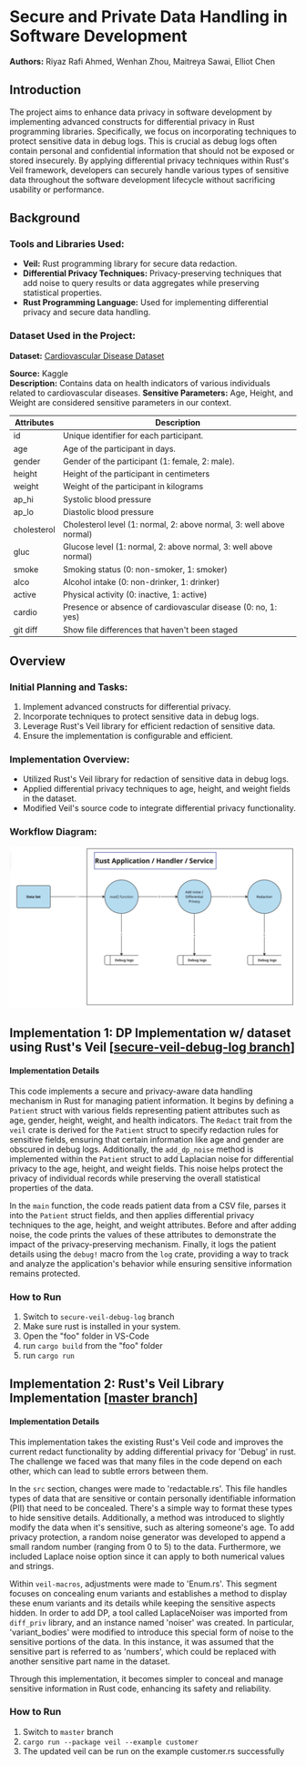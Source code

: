 # Secure and Private Data Handling in Software Development

**Authors:** Riyaz Rafi Ahmed, Wenhan Zhou, Maitreya Sawai, Elliot Chen

## Introduction

The project aims to enhance data privacy in software development by implementing advanced constructs for differential privacy in Rust programming libraries. Specifically, we focus on incorporating techniques to protect sensitive data in debug logs. This is crucial as debug logs often contain personal and confidential information that should not be exposed or stored insecurely. By applying differential privacy techniques within Rust's Veil framework, developers can securely handle various types of sensitive data throughout the software development lifecycle without sacrificing usability or performance.


## Background

### Tools and Libraries Used:

- **Veil:** Rust programming library for secure data redaction.
- **Differential Privacy Techniques:** Privacy-preserving techniques that add noise to query results or data aggregates while preserving statistical properties.
- **Rust Programming Language:** Used for implementing differential privacy and secure data handling.

### Dataset Used in the Project:

**Dataset:**   [Cardiovascular Disease Dataset](https://www.kaggle.com/datasets/sulianova/cardiovascular-disease-dataset)

**Source:** Kaggle  
**Description:** Contains data on health indicators of various individuals related to cardiovascular diseases.
**Sensitive Parameters:** Age, Height, and Weight are considered sensitive parameters in our context.

| Attributes | Description |
| --- | --- |
| id | Unique identifier for each participant.|
| age | Age of the participant in days. |
| gender| Gender of the participant (1: female, 2: male).|
| height| Height of the participant in centimeters |
| weight | Weight of the participant in kilograms |
| ap_hi| Systolic blood pressure |
| ap_lo| Diastolic blood pressure |
| cholesterol| Cholesterol level (1: normal, 2: above normal, 3: well above normal)|
| gluc| Glucose level (1: normal, 2: above normal, 3: well above normal)|
| smoke| Smoking status (0: non-smoker, 1: smoker) |
|alco| Alcohol intake (0: non-drinker, 1: drinker) |
| active| Physical activity (0: inactive, 1: active)|
| cardio| Presence or absence of cardiovascular disease (0: no, 1: yes) |
| git diff | Show file differences that haven't been staged |




## Overview

### Initial Planning and Tasks:

1. Implement advanced constructs for differential privacy.
2. Incorporate techniques to protect sensitive data in debug logs.
3. Leverage Rust's Veil library for efficient redaction of sensitive data.
4. Ensure the implementation is configurable and efficient.

### Implementation Overview:

- Utilized Rust's Veil library for redaction of sensitive data in debug logs.
- Applied differential privacy techniques to age, height, and weight fields in the dataset.
- Modified Veil's source code to integrate differential privacy functionality.

### Workflow Diagram:
![alt text](https://github.com/vivian271/secure-veil-debug-log/blob/secure-debug-log/Workflow%20Diagram.png)

## Implementation 1: DP Implementation w/ dataset using Rust's Veil [[secure-veil-debug-log branch](https://github.com/vivian271/secure-veil-debug-log)]
#### Implementation Details

This code implements a secure and privacy-aware data handling mechanism in Rust for managing patient information. It begins by defining a `Patient` struct with various fields representing patient attributes such as age, gender, height, weight, and health indicators. The `Redact` trait from the `veil` crate is derived for the `Patient` struct to specify redaction rules for sensitive fields, ensuring that certain information like age and gender are obscured in debug logs. Additionally, the `add_dp_noise` method is implemented within the `Patient` struct to add Laplacian noise for differential privacy to the age, height, and weight fields. This noise helps protect the privacy of individual records while preserving the overall statistical properties of the data.

In the `main` function, the code reads patient data from a CSV file, parses it into the `Patient` struct fields, and then applies differential privacy techniques to the age, height, and weight attributes. Before and after adding noise, the code prints the values of these attributes to demonstrate the impact of the privacy-preserving mechanism. Finally, it logs the patient details using the `debug!` macro from the `log` crate, providing a way to track and analyze the application's behavior while ensuring sensitive information remains protected.

### How to Run

1. Switch to `secure-veil-debug-log` branch
2. Make sure rust is installed in your system.
3. Open the "foo" folder in VS-Code
4. run `cargo build` from the "foo" folder
5. run `cargo run`

## Implementation 2: Rust's Veil Library Implementation [[master branch](https://github.com/vivian271/secure-veil-debug-log/tree/master)]
#### Implementation Details
This implementation takes the existing Rust's Veil code and improves the current redact functionality by adding differential privacy for 'Debug' in rust. The challenge we faced was that many files in the code depend on each other, which can lead to subtle errors between them.

In the `src` section, changes were made to 'redactable.rs'. This file handles types of data that are sensitive or contain personally identifiable information (PII) that need to be concealed. There's a simple way to format these types to hide sensitive details. Additionally, a method was introduced to slightly modify the data when it's sensitive, such as altering someone's age. To add privacy protection, a random noise generator was developed to append a small random number (ranging from 0 to 5) to the data. Furthermore, we included Laplace noise option since it can apply to both numerical values and strings.

Within `veil-macros`, adjustments were made to 'Enum.rs'. This segment focuses on concealing enum variants and  establishes a method to display these enum variants and its details while keeping the sensitive aspects hidden. In order to add DP, a tool called LaplaceNoiser was imported from `diff_priv` library, and an instance named 'noiser' was created. In particular, 'variant_bodies' were modified to introduce this special form of noise to the sensitive portions of the data. In this instance, it was assumed that the sensitive part is referred to as 'numbers', which could be replaced with another sensitive part name in the dataset.

Through this implementation, it becomes simpler to conceal and manage sensitive information in Rust code, enhancing its safety and reliability.

### How to Run

1. Switch to `master` branch
2. ```cargo run --package veil --example customer```
3. The updated veil can be run on the example customer.rs successfully
